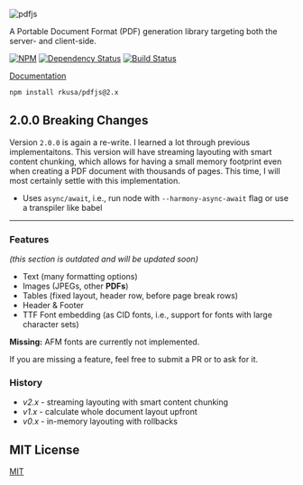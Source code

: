 ![pdfjs](https://cdn.rawgit.com/rkusa/pdfjs/2.x/logo.svg)

A Portable Document Format (PDF) generation library targeting both the server- and client-side.

[![NPM][npm]](https://npmjs.org/package/pdfjs)
[![Dependency Status][deps]](https://david-dm.org/rkusa/pdfjs)
[![Build Status][drone]](https://ci.rkusa.st/rkusa/pdfjs)

[Documentation](docs)

```bash
npm install rkusa/pdfjs@2.x
```

## 2.0.0 Breaking Changes

Version `2.0.0` is again a re-write. I learned a lot through previous implementaitons. This version will have streaming layouting with smart content chunking, which allows for having a small memory footprint even when creating a PDF document with thousands of pages. This time, I will most certainly settle with this implementation.

- Uses `async/await`, i.e., run node with `--harmony-async-await` flag or use a transpiler like babel

----------------

### Features

_(this section is outdated and will be updated soon)_

- Text (many formatting options)
- Images (JPEGs, other **PDFs**)
- Tables (fixed layout, header row, before page break rows)
- Header & Footer
- TTF Font embedding (as CID fonts, i.e., support for fonts with large character sets)

**Missing:** AFM fonts are currently not implemented.

If you are missing a feature, feel free to submit a PR or to ask for it.

### History

- *v2.x* - streaming layouting with smart content chunking
- *v1.x* - calculate whole document layout upfront
- *v0.x* - in-memory layouting with rollbacks

## MIT License

[MIT](LICENSE)

[npm]: http://img.shields.io/npm/v/pdfjs.svg?style=flat-square
[deps]: http://img.shields.io/david/rkusa/pdfjs.svg?style=flat-square
[drone]: http://ci.rkusa.st/api/badges/rkusa/pdfjs/status.svg?style=flat-square
